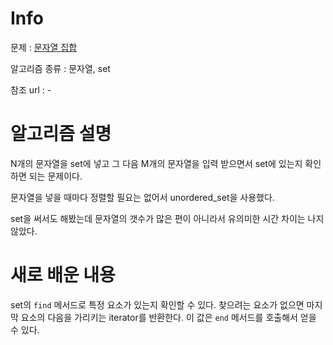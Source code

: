 # Info

문제 : [문자열 집합](https://www.acmicpc.net/problem/14425)

알고리즘 종류 : 문자열, set

참조 url : -

# 알고리즘 설명

N개의 문자열을 set에 넣고 그 다음 M개의 문자열을 입력 받으면서 set에 있는지 확인하면 되는 문제이다.

문자열을 넣을 때마다 정렬할 필요는 없어서 unordered_set을 사용했다.

set을 써서도 해봤는데 문자열의 갯수가 많은 편이 아니라서 유의미한 시간 차이는 나지 않았다.

# 새로 배운 내용

set의 `find` 메서드로 특정 요소가 있는지 확인할 수 있다.
찾으려는 요소가 없으면 마지막 요소의 다음을 가리키는 iterator를 반환한다. 이 값은 `end` 메서드를 호출해서 얻을 수 있다.
